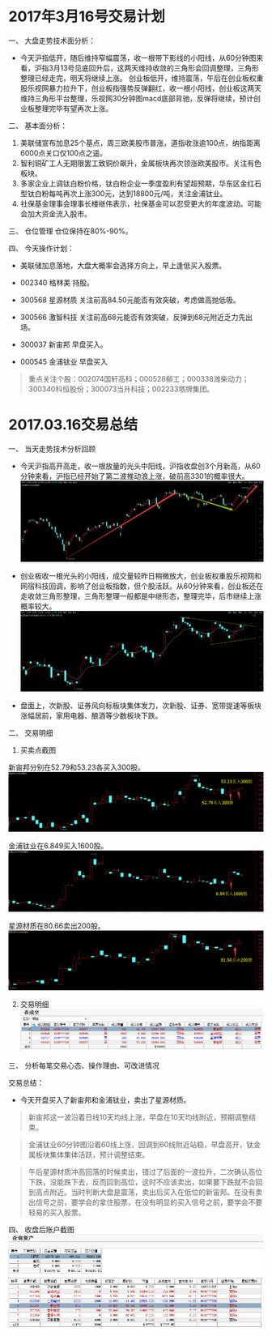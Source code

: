 
# 2017年3月16号交易计划 #
一、	大盘走势技术面分析：

- 今天沪指低开，随后维持窄幅震荡，收一根带下影线的小阳线，从60分钟图来看，沪指3月13号见底回升后，这两天维持收敛的三角形会回调整理，三角形整理已经走完，明天将继续上涨。 创业板低开，维持震荡，午后在创业板权重股乐视网暴力拉升下，创业板指强势反弹翻红，收一根小阳线，创业板这两天维持三角形平台整理，乐视网30分钟图macd底部背驰，反弹将继续，预计创业板整理完毕有望再次上涨。

二、	基本面分析：

1.	美联储宣布加息25个基点，周三欧美股市普涨，道指收涨逾100点，纳指距离6000点关口仅100点之遥。
2.	智利铜矿工人无期限罢工致铜价飙升，金属板块再次领涨欧美股市。关注有色板块。
3.	多家企业上调钛白粉价格，钛白粉企业一季度盈利有望超预期，华东区金红石型钛白粉每吨再次上涨300元，达到18800元/吨，关注金浦钛业。
4.	社保基金理事会理事长楼继伟表示，社保基金可以忍受更大的年度波动。可能会加大资金流入股市。

三、	仓位管理
仓位保持在80%-90%。

四、	今天操作计划：

- 美联储加息落地，大盘大概率会选择方向上，早上逢低买入股票。

- 002340 格林美 持股。
- 300568 星源材质 关注前高84.50元能否有效突破，考虑做高抛低吸。
- 300566 激智科技 关注前高68元能否有效突破，反弹到68元附近乏力先出场。
- 300037 新宙邦 早盘买入。
- 000545 金浦钛业 早盘买入

>重点关注个股：002074国轩高科；000528柳工；000338潍柴动力；300340科恒股份；300073当升科技；002233塔牌集团。



# 2017.03.16交易总结 #
一、	当天走势技术分析回顾

- 今天沪指高开高走，收一根放量的光头中阳线，沪指收盘创3个月新高，从60分钟来看，沪指已经开始了第二波推动浪上涨，破前高3301的概率很大。
![](20170316165141.png)
- 创业板收一根光头的小阳线，成交量较昨日稍微放大，创业板权重股乐视网和网宿科技回调，影响了创业板指数，但个股活跃。从60分钟来看，创业板还在走收敛三角形整理，三角形整理一般都是中继形态，整理完毕，后市继续上涨概率较大。
![](20170316160329.png)

- 盘面上，次新股、证券风向标板块集体发力，次新股、证券、宽带提速等板块涨幅居前，家用电器、酿酒等少数板块下跌。

二、	交易明细

1.	买卖点截图

新宙邦分别在52.79和53.23各买入300股。
![](20170316151729.png)

金浦钛业在6.849买入1600股。
![](20170316150815.png)

星源材质在80.66卖出200股。
![](20170316151926.png)

2.	交易明细
![](20170316150424.png)

三、	分析每笔交易心态、操作理由、可改进情况

交易总结：

- 今天开盘买入了新宙邦和金浦钛业，卖出了星源材质。

> 新宙邦这一波沿着日线10天均线上涨，早盘在10天均线附近，预期调整结束。
 
> 金浦钛业60分钟图沿着60线上涨，回调到60线附近站稳，早盘高开，钛金属板块集体集体活跃，预计调整结束。

> 午后星源材质冲高回落的时候卖出，错过了后面的一波拉升，二次确认高位下跌，没能跌下去，反而回到高位，这时不应该卖出，如果要下跌就不会回到高点附近。当时判断大盘是震荡，卖出后买入在低位的新宙邦。在没有卖出信号之前，要学会的拿住股票，在没有明显的买入信号之前，要学会不要轻易的买入股票。

四、	收盘后账户截图
![](20170316150342.png)
